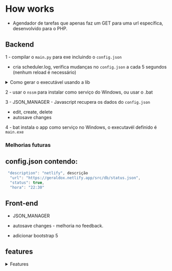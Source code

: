 # How works

- Agendador de tarefas que apenas faz um GET para uma url específica, desenvolvido para o PHP.


## Backend

1 - compilar o `main.py` para exe incluindo o `config.json`
  - cria scheduler.log, verifica mudanças no `config.json` a cada 5 segundos (nenhum reload é necessário)

<details>
<summary>Como gerar o executável usando a lib</summary>

  - `pip install pyinstaller`

Use o comando abaixo para empacotar o script e incluir o config.json:

- No Windows:
  - `pyinstaller --onefile --add-data "config.json;." main.py`
  - `pyinstaller --onefile --add-data  "./db/config.json;." main.py`

- No Linux/macOS:
  - `pyinstaller --onefile --add-data "config.json:." main.py`

</details>

  
2 - usar o `nssm` para instalar como serviço do Windows, ou usar o .bat

3 - JSON_MANAGER - Javascript recupera os dados do `config.json`
  -  edit, create, delete
  - autosave changes

4 - bat instala o app como serviço no Windows, o executavél definido é `main.exe`

### Melhorias futuras

## config.json contendo:

```js
 "description": "netlify", descrição
  "url": "https://geraldox.netlify.app/src/db/status.json",
  "status": true,
  "hora": "22:30"
```


## Front-end 

- JSON_MANAGER

- autosave changes - melhoria no feedback.
- adicionar bootstrap 5


## features

<details>
<summary>Features</summary>


1. Controle de Tarefas Individual
✅ Cada tarefa tem configurações independentes no JSON:


```js
{
  "description": "Nome amigável",
  "url": "http://endpoint",
  "status": true/false,
  "hora": "HH:MM"
}
```

✅ Status individual (true/false) para ativar/desativar tarefas específicas

2. Monitoramento de Tempo
⏱️ Tempo de Execução: Medição e log do tempo gasto em cada requisição
Ex.: ✅ netlify | Status: 200 | Tempo: 0.45s

⏳ Verificação Periódica: Checa mudanças no config.json a cada 5 segundos (ajustável)

3. Sistema de Logs
📝 Dois Níveis de Log:

Console: Mensagens visuais coloridas (✅/⚠️/❌)

Arquivo scheduler.log: Registro detalhado para auditoria

✨ Logs Descritivos:


logging.info(f"✅ {description} | Status: {status_code} | Tempo: {tempo}s")

4. Recarregamento Automático
🔄 Atualiza configurações sem reiniciar o script:

Detecta mudanças no config.json

Recarrega tarefas e ajusta agendamentos dinamicamente

5. Controle de Execução
🛑 Cancelamento Inteligente:

Ignora tarefas com "status": false

Verificação em tempo real (mesmo se o status mudar após agendamento)

🚦 Tratamento de Erros:

Timeout de 10 segundos nas requisições

Captura de exceções com mensagens claras

6. Visualização do Status

📅 Tarefas Agendadas:
HORA   | DESCRIÇÃO       | STATUS
----------------------------------------
15:30 | netlify         | 🟢 ATIVA 
15:33 | restful         | 🔴 INATIVA


7. Gerenciamento de Dependências

</details>